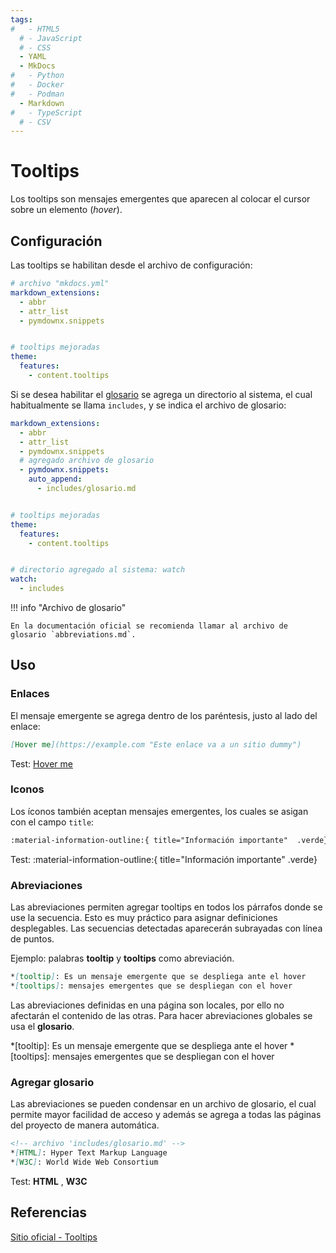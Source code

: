 ```yaml
---
tags:
#   - HTML5
  # - JavaScript
  # - CSS
  - YAML
  - MkDocs
#   - Python
#   - Docker
#   - Podman
  - Markdown
#   - TypeScript
  # - CSV
---
```


# Tooltips

Los tooltips son mensajes emergentes que aparecen al colocar el cursor sobre un elemento (*hover*).



## Configuración

Las tooltips se habilitan desde el archivo de configuración:

``` yaml title="Habilitación de tooltips"
# archivo "mkdocs.yml"
markdown_extensions:
  - abbr
  - attr_list
  - pymdownx.snippets


# tooltips mejoradas
theme:
  features:
    - content.tooltips
```

Si se desea habilitar el [glosario](#agregar-glosario) se agrega un directorio al sistema, el cual habitualmente se llama `includes`, y se indica el archivo de glosario: 


``` yaml title="Habilitación de tooltips - con glosario" hl_lines="6-8 18-19"
markdown_extensions:
  - abbr
  - attr_list
  - pymdownx.snippets
  # agregado archivo de glosario
  - pymdownx.snippets:
    auto_append:
      - includes/glosario.md


# tooltips mejoradas
theme:
  features:
    - content.tooltips


# directorio agregado al sistema: watch
watch:
  - includes
```

!!! info "Archivo de glosario"

    En la documentación oficial se recomienda llamar al archivo de glosario `abbreviations.md`.


## Uso


### Enlaces

El mensaje emergente se agrega dentro de los paréntesis, justo al lado del enlace:

``` md  title="Enlaces con tooltips"
[Hover me](https://example.com "Este enlace va a un sitio dummy")
```

Test: [Hover me](https://example.com "Este enlace va a un sitio dummy")



### Iconos

Los íconos también aceptan mensajes emergentes, los cuales se asigan con el campo `title`:

``` md  title="Íconos con tooltips"
:material-information-outline:{ title="Información importante"  .verde}
```

Test: :material-information-outline:{ title="Información importante" .verde}



### Abreviaciones

Las abreviaciones permiten agregar tooltips en todos los párrafos donde se use la secuencia. Esto es muy práctico para asignar definiciones desplegables. Las secuencias detectadas aparecerán subrayadas con línea de puntos.

Ejemplo: palabras **tooltip** y **tooltips** como abreviación.
``` md title="Abreviaciones con tooltips"
*[tooltip]: Es un mensaje emergente que se despliega ante el hover
*[tooltips]: mensajes emergentes que se despliegan con el hover
```

Las abreviaciones definidas en una página son locales, por ello no afectarán el contenido de las otras. Para hacer abreviaciones globales se usa el **glosario**.


*[tooltip]: Es un mensaje emergente que se despliega ante el hover
*[tooltips]: mensajes emergentes que se despliegan con el hover



### Agregar glosario

Las abreviaciones se pueden condensar en un archivo de glosario, el cual permite mayor facilidad de acceso y además se agrega a todas las páginas del proyecto de manera automática.

```md title="Ejemplo - contenido de glosario"
<!-- archivo 'includes/glosario.md' -->
*[HTML]: Hyper Text Markup Language
*[W3C]: World Wide Web Consortium
```


Test: **HTML** , **W3C**


## Referencias

[Sitio oficial - Tooltips](https://squidfunk.github.io/mkdocs-material/reference/tooltips/)

